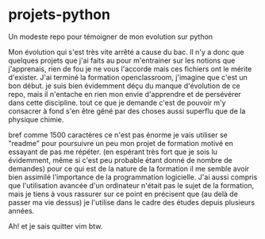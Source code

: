 # projets-python
Un modeste repo pour témoigner de mon evolution sur python

Mon évolution qui s'est très vite arrêté a cause du bac.
Il n'y a donc que quelques projets que j'ai faits au pour m'entrainer sur les notions 
que j'apprenais, rien de fou je ne vous l'accorde mais ces fichiers ont le mérite d'exister.
J'ai terminé la formation openclassroom, j'imagine que c'est un bon début.
je suis bien évidemment déçu du manque d'évolution de ce repo, mais il n'entache en rien mon envie d'apprendre et de persévérer dans cette discipline.
tout ce que je demande c'est de pouvoir m'y consacrer à fond s'en être gêné par des choses aussi superflu que de la physique chimie.

bref comme 1500 caractères ce n'est pas énorme je vais utiliser se "readme" pour poursuivre un peu mon projet de formation motivé en essayant de pas me répéter.
(en espérant très fort que je sois lu évidemment, même si c'est peu probable étant donné de nombre de demandes)
pour ce qui est de la nature de la formation il me semble avoir bien assimilé l'importance de la programmation logicielle.
J'ai aussi compris que l'utilisation avancée d'un ordinateur n'était pas le sujet de la formation, mais je tiens à vous rassurer sur ce point
en précisent que (au delà de passer ma vie dessus) je l'utilise dans le cadre des études depuis plusieurs années.

Ah! et je sais quitter vim btw.
